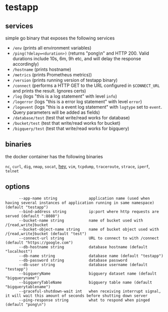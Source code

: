 # testapp

## services

simple go binary that exposes the following services

* `/env`  (prints all environment variables)
* `/ping(?delay=<duration>)` (returns "pong\n" and HTTP 200. Valid durations include 10s, 6m, 9h etc, and will delay the response accordingly)
* `/hostname` (prints hostname)
* `/metrics` (prints Prometheus metrics)) 
* `/version` (prints running version of testapp binary) 
* `/connect` (performs a HTTP GET to the URL configured in `$CONNECT_URL` and prints the result. Ignores certs)
* `/log` (logs "this is a log statement" with level `info`)
* `/logerror` (logs "this is a error log statement" with level `error`)
* `/logevent` (logs "this is a event log statement" with `logtype` set to `event`. Query parameters will be added as fields)
* `/database/test` (test that write/read works for database)
* `/bucket/test` (test that write/read works for bucket)
* `/bigquery/test` (test that write/read works for bigquery)

## binaries
the docker container has the following binaries

`nc`, `curl`, `dig`, `nmap`, `socat`, [hey](https://github.com/rakyll/hey), `vim`, `tcpdump`, `traceroute`, `strace`, `iperf`, `telnet`

## options
```
      --app-name string              application name (used when having several instances of application running in same namespace) (default "testapp")
      --bind-address string          ip:port where http requests are served (default ":8080")
      --bucket-name string           name of bucket used with /{read,write}bucket
      --bucket-object-name string    name of bucket object used with /{read,write}bucket (default "test")
      --connect-url string           URL to connect to with /connect (default "https://google.com")
      --db-hostname string           database hostname (default "localhost")
      --db-name string               database name (default "testapp")
      --db-password string           database password
      --db-user string               database username (default "testapp")
      --bigqueryName                 bigquery dataset name (default "bigqueryname")
	  --bigqueryTableName            bigquery table name (default "bigquerytablename")
      --graceful-shutdown-wait int   when receiving interrupt signal, it will wait this amount of seconds before shutting down server
      --ping-response string         what to respond when pinged (default "pong\n")

```
